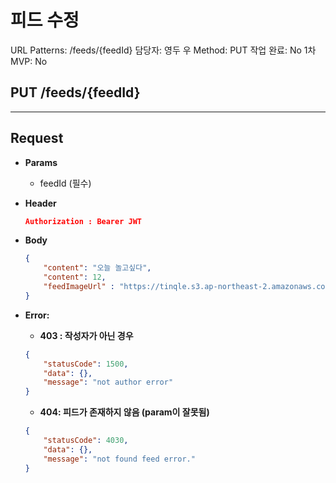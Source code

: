 # 피드 수정

URL Patterns: /feeds/{feedId}
담당자: 영두 우
Method: PUT
작업 완료: No
1차 MVP: No

## PUT /feeds/{feedId}

---

## **Request**

- **Params**
    - feedId (필수)

- **Header**
    
    ```json
    Authorization : Bearer JWT
    ```
    

- **Body**
    
    ```json
    {
        "content": "오늘 놀고싶다",
        "content": 12,
        "feedImageUrl" : "https://tinqle.s3.ap-northeast-2.amazonaws.com/tinqle/mainImage/sports1.png.",
    }
    ```
    
- **Error:**
    - **403 : 작성자가 아닌 경우**
    
    ```json
    {
        "statusCode": 1500,
        "data": {},
        "message": "not author error"
    }
    ```
    
    - **404: 피드가 존재하지 않음 (param이 잘못됨)**
    
    ```json
    {
        "statusCode": 4030,
        "data": {},
        "message": "not found feed error."
    }
    ```